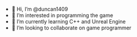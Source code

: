 - 👋 Hi, I’m @duncan1409
- 👀 I’m interested in programming the game
- 🌱 I’m currently learning C++ and Unreal Engine
- 💞️ I’m looking to collaborate on game programmer

<!---
duncan1409/duncan1409 is a ✨ special ✨ repository because its `README.md` (this file) appears on your GitHub profile.
You can click the Preview link to take a look at your changes.
--->
